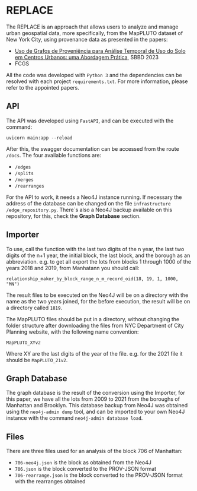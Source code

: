 # REPLACE
The REPLACE is an approach that allows users to analyze and manage urban geospatial data, more specifically, from the MapPLUTO dataset of New York City, using provenance data as presented in the papers:

* [Uso de Grafos de Proveniência para Análise Temporal de Uso do Solo em Centros Urbanos: uma Abordagem Prática](https://sol.sbc.org.br/index.php/sbbd/article/view/25560), SBBD 2023
* FCGS

All the code was developed with `Python 3` and the dependencies can be resolved with each project `requirements.txt`. For more information, please refer to the appointed papers.

## API
The API was developed using `FastAPI`, and can be executed with the command:

```
uvicorn main:app --reload
```

After this, the swagger documentation can be accessed from the route `/docs`. The four available functions are:

* `/edges`
* `/splits`
* `/merges`
* `/rearranges`

For the API to work, it needs a Neo4J instance running. If necessary the address of the database can be changed on the file `infrastructure
/edge_repository.py`. There`s also a Neo4J backup available on this repository, for this, check the **Graph Database** section.

## Importer
To use, call the function with the last two digits of the n year, the last two digits of the n+1 year, the initial block, the last block, and the borough as an abbreviation. e.g. to get all export the lots from blocks 1 through 1000 of the years 2018 and 2019, from Manhatann you should call:

```
relationship_maker_by_block_range_n_m_record_oid(18, 19, 1, 1000, "MN")
``` 
The result files to be executed on the Neo4J will be on a directory with the name as the two years joined, for the before execution, the result will be on a directory called `1819`.


The MapPLUTO files should be put in a directory, without changing the folder structure after downloading the files from NYC Department of City Planning website, with the following name convention:

```
MapPLUTO_XYv2
``` 

Where XY are the last digits of the year of the file. e.g. for the 2021 file it should be `MapPLUTO_21v2`. 

## Graph Database

The graph database is the result of the conversion using the Importer, for this paper, we have all the lots from 2009 to 2021 from the boroughs of Manhattan and Brooklyn. This database backup from Neo4J was obtained using the `neo4j-admin dump` tool, and can be imported to your own Neo4J instance with the command `neo4j-admin database load`.

## Files
There are three files used for an analysis of the block 706 of Manhattan:
* `706-neo4j.json` is the block as obtained from the Neo4J
* `706.json` is the block converted to the PROV-JSON format
* `706-rearrange.json` is the block converted to the PROV-JSON format with the rearranges obtained

